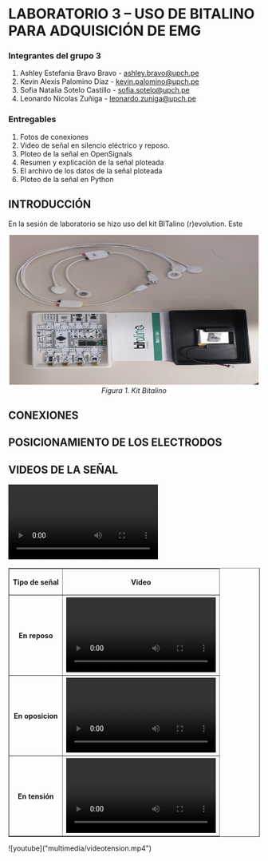 
<!DOCTYPE html>
<html lang="en">

<head>
    <meta charset="utf-8">
</head>



<body>

# LABORATORIO 3 – USO DE BITALINO PARA ADQUISICIÓN DE EMG

### Integrantes del grupo 3

1. Ashley Estefania Bravo Bravo - ashley.bravo@upch.pe
2. Kevin Alexis Palomino Díaz - kevin.palomino@upch.pe
3. Sofia Natalia Sotelo Castillo - sofia.sotelo@upch.pe
4. Leonardo Nicolas Zuñiga - leonardo.zuniga@upch.pe


### Entregables

1. Fotos de conexiones
2. Video de señal en silencio eléctrico y reposo.
3. Ploteo de la señal en OpenSignals
4. Resumen y explicación de la señal ploteada
5. El archivo de los datos de la señal ploteada
6. Ploteo de la señal en Python

## INTRODUCCIÓN
En la sesión de laboratorio se hizo uso del kit BITalino (r)evolution. Este 
<p align="center" style="margin-bottom:0">
<img src="Multimedia/kit_bitalino.jpeg" width="500" height="300"/>
<div align="center"> <i>Figura 1. Kit Bitalino</i></div>
<p>

## CONEXIONES

## POSICIONAMIENTO DE LOS ELECTRODOS


## VIDEOS DE LA SEÑAL
<video src="multimedia/videoyoposicion.mp4" controls></video>        

<table border=1px>
    <tr>
        <th>
        <p align="center">Tipo de señal</p>
        </th>
        <th>
        <p align="center">Video</p>
        </th>
    </tr>
    <tr>
        <th>
        En reposo
        </th>
        <th>
        <video src="multimedia/videoreposo.mp4" controls></video> 
        </th>
    </tr>
    <tr>
        <th>
        En oposicion
        </th>
        <th>
         <video src="multimedia/videoyoposicion.mp4" controls></video>        
        </th>
    </tr>
    <tr>
        <th>
        En tensión
        </th>
        <th>
         <video src="multimedia/videotension.mp4" controls></video>        
        </th>
    </tr>

    
    
</table>
    ![youtube]("multimedia/videotension.mp4")
</body>
</html>